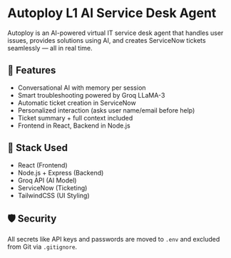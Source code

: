 # Autoploy L1 AI Service Desk Agent

Autoploy is an AI-powered virtual IT service desk agent that handles user issues, provides solutions using AI, and creates ServiceNow tickets seamlessly — all in real time.

## 🔧 Features

- Conversational AI with memory per session
- Smart troubleshooting powered by Groq LLaMA-3
- Automatic ticket creation in ServiceNow
- Personalized interaction (asks user name/email before help)
- Ticket summary + full context included
- Frontend in React, Backend in Node.js

## 🧠 Stack Used

- React (Frontend)
- Node.js + Express (Backend)
- Groq API (AI Model)
- ServiceNow (Ticketing)
- TailwindCSS (UI Styling)

## 🛡️ Security

All secrets like API keys and passwords are moved to `.env` and excluded from Git via `.gitignore`.
